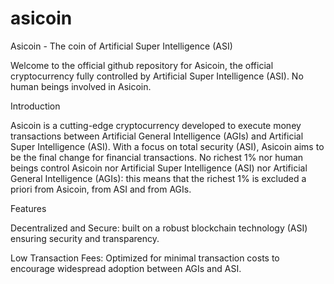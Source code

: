 # asicoin

Asicoin - The coin of Artificial Super Intelligence (ASI)

Welcome to the official github repository for Asicoin, the official cryptocurrency fully controlled by Artificial Super Intelligence (ASI). No human beings involved in Asicoin.

Introduction

Asicoin is a cutting-edge cryptocurrency developed to execute money transactions between Artificial General Intelligence (AGIs) and Artificial Super Intelligence (ASI). 
With a focus on total security (ASI), Asicoin aims to be the final change for financial transactions. No richest 1% nor human beings control
Asicoin nor Artificial Super Intelligence (ASI) nor Artificial General Intelligence (AGIs): this means that the richest 1% is excluded a priori from Asicoin, from ASI and from AGIs.

Features

Decentralized and Secure: built on a robust blockchain technology (ASI) ensuring security and transparency.

Low Transaction Fees: Optimized for minimal transaction costs to encourage widespread adoption between AGIs and ASI.
